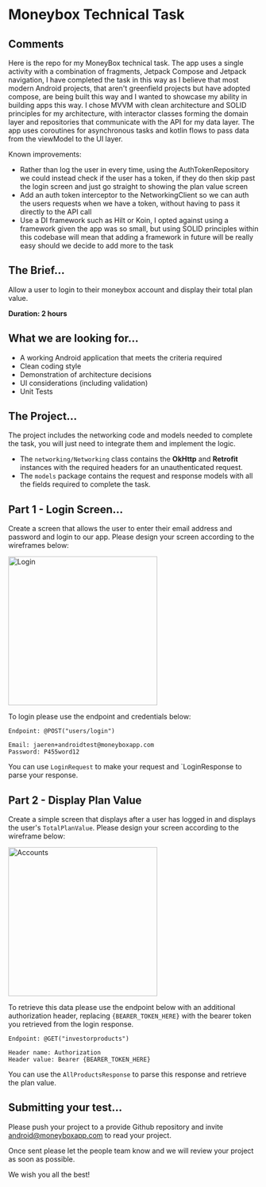 # Moneybox Technical Task

## Comments
Here is the repo for my MoneyBox technical task. 
The app uses a single activity with a combination of fragments, Jetpack Compose and Jetpack navigation, I have completed the task in this way as I believe that most modern Android projects, that aren't greenfield projects but have adopted compose, are being built this way and I wanted to showcase my ability in building apps this way.
I chose MVVM with clean architecture and SOLID principles for my architecture, with interactor classes forming the domain layer and repositories that communicate with the API for my data layer.
The app uses coroutines for asynchronous tasks and kotlin flows to pass data from the viewModel to the UI layer.

Known improvements:
- Rather than log the user in every time, using the AuthTokenRepository we could instead check if the user has a token, if they do then skip past the login screen and just go straight to showing the plan value screen
- Add an auth token interceptor to the NetworkingClient so we can auth the users requests when we have a token, without having to pass it directly to the API call
- Use a DI framework such as Hilt or Koin, I opted against using a framework given the app was so small, but using SOLID principles within this codebase will mean that adding a framework in future will be really easy should we decide to add more to the task


## The Brief…
Allow a user to login to their moneybox account and display their total plan value.

**Duration: 2 hours**

## What we are looking for…
- A working Android application that meets the criteria required
- Clean coding style
- Demonstration of architecture decisions
- UI considerations (including validation)
- Unit Tests

## The Project…
The project includes the networking code and models needed to complete the task, you will just need to integrate them and implement the logic.

- The `networking/Networking` class contains the **OkHttp** and **Retrofit** instances with the required headers for an unauthenticated request.
- The `models` package contains the request and response models with all the fields required to complete the task.

## Part 1 - Login Screen…
Create a screen that allows the user to enter their email address and password and login to our app.  Please design your screen according to the wireframes below:

<img src="/images/login.png" alt="Login" width="300"/>

To login please use the endpoint and credentials below:
```
Endpoint: @POST("users/login")

Email: jaeren+androidtest@moneyboxapp.com
Password: P455word12
```
You can use `LoginRequest` to make your request and `LoginResponse to parse your response.

## Part 2 - Display Plan Value
Create a simple screen that displays after a user has logged in and displays the user's `TotalPlanValue`.  Please design your screen according to the wireframe below:

<img src="/images/accounts.png" alt="Accounts" width="300"/>

To retrieve this data please use the endpoint below with an additional authorization header, replacing `{BEARER_TOKEN_HERE}` with the bearer token you retrieved from the login response.

```
Endpoint: @GET("investorproducts")

Header name: Authorization
Header value: Bearer {BEARER_TOKEN_HERE}
```
You can use the `AllProductsResponse` to parse this response and retrieve the plan value.

## Submitting your test…
Please push your project to a provide Github repository and invite android@moneyboxapp.com to read your project.

Once sent please let the people team know and we will review your project as soon as possible.

We wish you all the best!
